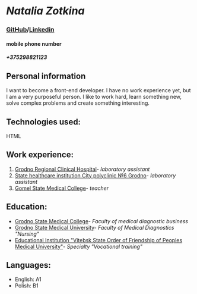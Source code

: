 # _*Natalia Zotkina*_
### [GitHub](https://github.com/Natallia-Zotkina)/[Linkedin](https://www.linkedin.com/feed/)
#### mobile phone number  
#### **_+375298821123_**
## Personal information
I want to become a front-end developer.
I have no work experience yet, but I am a very purposeful person. I like to work hard, learn something new, solve complex problems and create something interesting.

## Technologies used:
HTML
## Work experience:
1. [Grodno Regional Clinical Hospital](http://gocb.by/en/)- *laboratory assistant* 
2. [State healthcare institution City polyclinic №6 Grodno](http://gp6.by/)- *laboratory assistant* 
3. [Gomel State Medical College](http://www.ggmc.info/)- *teacher*

## Education:
+ [Grodno State Medical College](http://medkolleg.grodno.by/)- *Faculty of medical diagnostic business*
+ [Grodno State Medical University](http://www.grsmu.by/ru/)- *Faculty of Medical Diagnostics "Nursing"*
+ [Educational Institution "Vitebsk State Order of Friendship of Peoples Medical University"](https://www.vsmu.by/)- *Specialty "Vocational training"*

## Languages:
+ English: A1
+ Polish: B1

